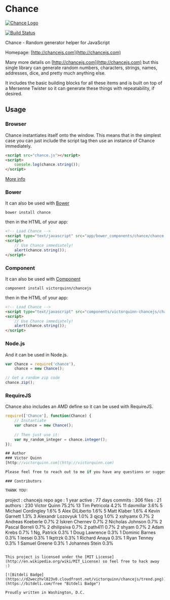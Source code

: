 # Chance

[![Chance Logo](http://chancejs.com/logo.png)](http://chancejs.com)

[![Build Status](https://travis-ci.org/victorquinn/chancejs.png)](https://travis-ci.org/victorquinn/chancejs)

Chance - Random generator helper for JavaScript

Homepage: [http://chancejs.com](http://chancejs.com)

Many more details on [http://chancejs.com](http://chancejs.com) but this single
library can generate random numbers, characters, strings, names, addresses,
dice, and pretty much anything else.

It includes the basic building blocks for all these items and is built on top
of a Mersenne Twister so it can generate these things with repeatability, if
desired.

## Usage

### Browser

Chance instantiates itself onto the window. This means that in the simplest case you can just include the script tag then use an instance of Chance immediately.

```html
<script src="chance.js"></script>
<script>
    console.log(chance.string());
</script>
```

[More info](http://chancejs.com#browser)

### Bower

It can also be used with [Bower](http://bower.io)

```
bower install chance
```

then in the HTML of your app:

```html
<!-- Load Chance -->
<script type="text/javascript" src="app/bower_components/chance/chance.min.js"></script>
<script>
    // Use Chance immediately!
    alert(chance.string());
</script>
```

### Component

It can also be used with [Component](http://component.io)

```
component install victorquinn/chancejs
```

then in the HTML of your app:

```html
<!-- Load Chance -->
<script type="text/javascript" src="components/victorquinn-chancejs/chance.js"></script>
<script>
    // Use Chance immediately!
    alert(chance.string());
</script>
```

### Node.js

And it can be used in Node.js.

```js
var Chance = require('chance'),
    chance = new Chance();

// Get a random zip code
chance.zip();
```

### RequireJS

Chance also includes an AMD define so it can be used with RequireJS.

```js
require(['Chance'], function(Chance) {
    // Instantiate
    var chance = new Chance();
       
    // Then just use it:
    var my_random_integer = chance.integer();
});

## Author
### Victor Quinn
[http://victorquinn.com](http://victorquinn.com)

Please feel free to reach out to me if you have any questions or suggestions.

### Contributors

THANK YOU!

```
 project  : chancejs
 repo age : 1 year
 active   : 77 days
 commits  : 306
 files    : 21
 authors  :
   230	Victor Quinn            75.2%
    13	Tim Petricola           4.2%
    11	davmillar               3.6%
     5	Michael Cordingley      1.6%
     5	Alex DiLiberto          1.6%
     5	Matt Klaber             1.6%
     4	Kevin Garnett           1.3%
     3	Alexandr Lozovyuk       1.0%
     3	qjcg                    1.0%
     2	xshyamx                 0.7%
     2	Andreas Koeberle        0.7%
     2	Iskren Chernev          0.7%
     2	Nicholas Johnson        0.7%
     2	Pascal Borreli          0.7%
     2	dhilipsiva              0.7%
     2	path411                 0.7%
     2	shyam                   0.7%
     2	Adam Krebs              0.7%
     1	Ng, Patrick             0.3%
     1	Doug Lawrence           0.3%
     1	Dominic Barnes          0.3%
     1	leesei                  0.3%
     1	lkptrzk                 0.3%
     1	Richard Anaya           0.3%
     1	Ryan Tenney             0.3%
     1	Samuel Greene           0.3%
     1	Johannes Stein          0.3%
```

This project is licensed under the [MIT License](http://en.wikipedia.org/wiki/MIT_License) so feel free to hack away :)

[![Bitdeli Badge](https://d2weczhvl823v0.cloudfront.net/victorquinn/chancejs/trend.png)](https://bitdeli.com/free "Bitdeli Badge")

Proudly written in Washington, D.C.

